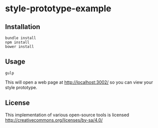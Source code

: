 # style-prototype-example

## Installation

```
bundle install
npm install
bower install
```

## Usage

```
gulp
```

This will open a web page at [http://localhost:3002/](http://localhost:3002/) so you can view your style prototype.

## License

This implementation of various open-source tools is licensed http://creativecommons.org/licenses/by-sa/4.0/
